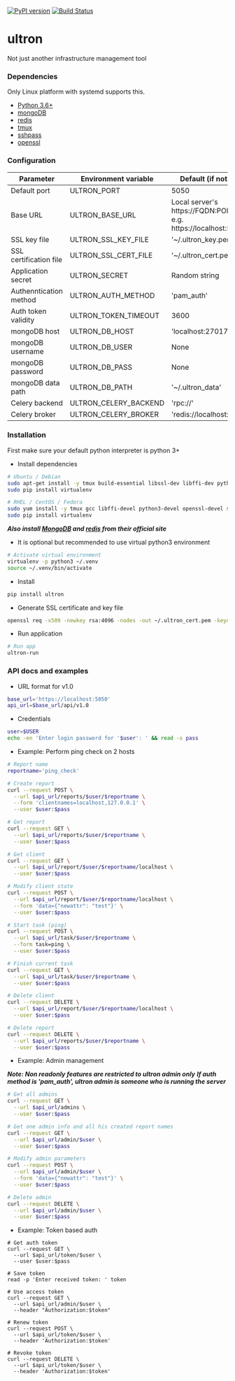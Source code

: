 [![PyPI version](https://img.shields.io/pypi/v/ultron.svg)](https://pypi.python.org/pypi/ultron)
[![Build Status](https://travis-ci.org/rapidstack/ultron.svg?branch=master)](https://travis-ci.org/rapidstack/ultron)


# ultron

Not just another infrastructure management tool


### Dependencies

Only Linux platform with systemd supports this.

* [Python 3.6+](https://www.python.org)
* [mongoDB](https://www.mongodb.com)
* [redis](https://redis.io)
* [tmux](https://github.com/tmux/tmux)
* [sshpass](https://linux.die.net/man/1/sshpass)
* [openssl](https://linux.die.net/man/1/openssl)


### Configuration

| Parameter | Environment variable | Default (if not set) |
| --------- | -------------------- | -------------------- |
| Default port | ULTRON_PORT | 5050 |
| Base URL | ULTRON_BASE_URL | Local server's https://FQDN:PORT. e.g. https://localhost:5050 |
| SSL key file | ULTRON_SSL_KEY_FILE | '~/.ultron_key.pem' |
| SSL certification file | ULTRON_SSL_CERT_FILE | '~/.ultron_cert.pem' |
| Application secret | ULTRON_SECRET | Random string |
| Authenntication method | ULTRON_AUTH_METHOD | 'pam_auth' |
| Auth token validity | ULTRON_TOKEN_TIMEOUT | 3600 |
| mongoDB host | ULTRON_DB_HOST | 'localhost:27017' |
| mongoDB username | ULTRON_DB_USER | None |
| mongoDB password | ULTRON_DB_PASS | None |
| mongoDB data path | ULTRON_DB_PATH | '~/.ultron_data' |
| Celery backend | ULTRON_CELERY_BACKEND | 'rpc://' |
| Celery broker | ULTRON_CELERY_BROKER | 'redis://localhost:6379/' |


### Installation

First make sure your default python interpreter is python 3+

* Install dependencies

```bash
# Ubuntu / Debian
sudo apt-get install -y tmux build-essential libssl-dev libffi-dev python3-dev sshpass openssl
sudo pip install virtualenv

# RHEL / CentOS / Fedora
sudo yum install -y tmux gcc libffi-devel python3-devel openssl-devel sshpass openssl
sudo pip install virtualenv
```

***Also install [MongoDB](https://www.mongodb.com) and [redis](https://redis.io) from their official site***

* It is optional but recommended to use virtual python3 environment

```bash
# Activate virtual environment
virtualenv -p python3 ~/.venv
source ~/.venv/bin/activate
```

* Install

```bash
pip install ultron
```

* Generate SSL certificate and key file

```bash
openssl req -x509 -newkey rsa:4096 -nodes -out ~/.ultron_cert.pem -keyout ~/.ultron_key.pem -days 36
```

* Run application

```bash
# Run app
ultron-run
```


### API docs and examples

* URL format for v1.0

```bash
base_url='https://localhost:5050'
api_url=$base_url/api/v1.0
```

* Credentials

```bash
user=$USER
echo -en 'Enter login password for '$user': ' && read -s pass
```

* Example: Perform ping check on 2 hosts

```bash
# Report name
reportname='ping_check'

# Create report
curl --request POST \
  --url $api_url/reports/$user/$reportname \
  --form 'clientnames=localhost,127.0.0.1' \
  --user $user:$pass

# Get report
curl --request GET \
  --url $api_url/reports/$user/$reportname \
  --user $user:$pass

# Get client
curl --request GET \
  --url $api_url/report/$user/$reportname/localhost \
  --user $user:$pass

# Modify client state
curl --request POST \
  --url $api_url/report/$user/$reportname/localhost \
  --form 'data={"newattr": "test"}' \
  --user $user:$pass

# Start task (ping)
curl --request POST \
  --url $api_url/task/$user/$reportname \
  --form task=ping \
  --user $user:$pass

# Finish current task
curl --request GET \
  --url $api_url/task/$user/$reportname \
  --user $user:$pass

# Delete client
curl --request DELETE \
  --url $api_url/report/$user/$reportname/localhost \
  --user $user:$pass

# Delete report
curl --request DELETE \
  --url $api_url/reports/$user/$reportname \
  --user $user:$pass
```


* Example: Admin management

***Note: Non readonly features are restricted to ultron admin only***
***If auth method is 'pam_auth', ultron admin is someone who is running the server***

```bash
# Get all admins
curl --request GET \
  --url $api_url/admins \
  --user $user:$pass

# Get one admin info and all his created report names
curl --request GET \
  --url $api_url/admin/$user \
  --user $user:$pass

# Modify admin parameters
curl --request POST \
  --url $api_url/admin/$user \
  --form 'data={"newattr": "test"}' \
  --user $user:$pass

# Delete admin
curl --request DELETE \
  --url $api_url/admin/$user \
  --user $user:$pass
```


* Example: Token based auth
```
# Get auth token
curl --request GET \
  --url $api_url/token/$user \
  --user $user:$pass

# Save token
read -p 'Enter received token: ' token

# Use access token
curl --request GET \
  --url $api_url/admin/$user \
  --header "Authorization:$token"

# Renew token
curl --request POST \
  --url $api_url/token/$user \
  --header 'Authorization:$token'

# Revoke token
curl --request DELETE \
  --url $api_url/token/$user \
  --header 'Authorization:$token'
```
